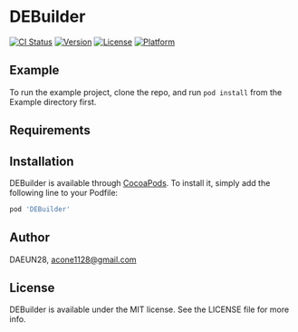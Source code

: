 # DEBuilder

[![CI Status](https://img.shields.io/travis/DAEUN28/DEBuilder.svg?style=flat)](https://travis-ci.org/DAEUN28/DEBuilder)
[![Version](https://img.shields.io/cocoapods/v/DEBuilder.svg?style=flat)](https://cocoapods.org/pods/DEBuilder)
[![License](https://img.shields.io/cocoapods/l/DEBuilder.svg?style=flat)](https://cocoapods.org/pods/DEBuilder)
[![Platform](https://img.shields.io/cocoapods/p/DEBuilder.svg?style=flat)](https://cocoapods.org/pods/DEBuilder)

## Example

To run the example project, clone the repo, and run `pod install` from the Example directory first.

## Requirements

## Installation

DEBuilder is available through [CocoaPods](https://cocoapods.org). To install
it, simply add the following line to your Podfile:

```ruby
pod 'DEBuilder'
```

## Author

DAEUN28, acone1128@gmail.com

## License

DEBuilder is available under the MIT license. See the LICENSE file for more info.